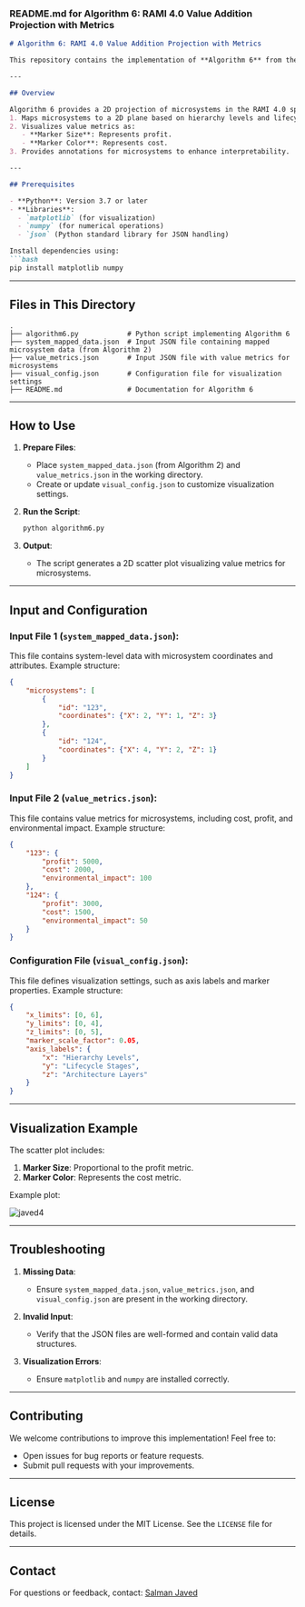 ### README.md for Algorithm 6: RAMI 4.0 Value Addition Projection with Metrics

```markdown
# Algorithm 6: RAMI 4.0 Value Addition Projection with Metrics

This repository contains the implementation of **Algorithm 6** from the RAMI 4.0 Value Chain Analysis methodology. The algorithm visualizes value addition metrics such as cost, profit, and environmental impact across the RAMI 4.0 axes, providing stakeholders with insights into microsystem performance.

---

## Overview

Algorithm 6 provides a 2D projection of microsystems in the RAMI 4.0 space:
1. Maps microsystems to a 2D plane based on hierarchy levels and lifecycle stages.
2. Visualizes value metrics as:
   - **Marker Size**: Represents profit.
   - **Marker Color**: Represents cost.
3. Provides annotations for microsystems to enhance interpretability.

---

## Prerequisites

- **Python**: Version 3.7 or later
- **Libraries**:
  - `matplotlib` (for visualization)
  - `numpy` (for numerical operations)
  - `json` (Python standard library for JSON handling)

Install dependencies using:
```bash
pip install matplotlib numpy
```

---

## Files in This Directory

```
.
├── algorithm6.py            # Python script implementing Algorithm 6
├── system_mapped_data.json  # Input JSON file containing mapped microsystem data (from Algorithm 2)
├── value_metrics.json       # Input JSON file with value metrics for microsystems
├── visual_config.json       # Configuration file for visualization settings
├── README.md                # Documentation for Algorithm 6
```

---

## How to Use

1. **Prepare Files**:
   - Place `system_mapped_data.json` (from Algorithm 2) and `value_metrics.json` in the working directory.
   - Create or update `visual_config.json` to customize visualization settings.

2. **Run the Script**:
   ```bash
   python algorithm6.py
   ```

3. **Output**:
   - The script generates a 2D scatter plot visualizing value metrics for microsystems.

---

## Input and Configuration

### Input File 1 (`system_mapped_data.json`):
This file contains system-level data with microsystem coordinates and attributes. Example structure:
```json
{
    "microsystems": [
        {
            "id": "123",
            "coordinates": {"X": 2, "Y": 1, "Z": 3}
        },
        {
            "id": "124",
            "coordinates": {"X": 4, "Y": 2, "Z": 1}
        }
    ]
}
```

### Input File 2 (`value_metrics.json`):
This file contains value metrics for microsystems, including cost, profit, and environmental impact. Example structure:
```json
{
    "123": {
        "profit": 5000,
        "cost": 2000,
        "environmental_impact": 100
    },
    "124": {
        "profit": 3000,
        "cost": 1500,
        "environmental_impact": 50
    }
}
```

### Configuration File (`visual_config.json`):
This file defines visualization settings, such as axis labels and marker properties. Example structure:
```json
{
    "x_limits": [0, 6],
    "y_limits": [0, 4],
    "z_limits": [0, 5],
    "marker_scale_factor": 0.05,
    "axis_labels": {
        "x": "Hierarchy Levels",
        "y": "Lifecycle Stages",
        "z": "Architecture Layers"
    }
}
```

---

## Visualization Example

The scatter plot includes:
1. **Marker Size**: Proportional to the profit metric.
2. **Marker Color**: Represents the cost metric.

Example plot:

![javed4](https://github.com/user-attachments/assets/6a97e99e-0115-45c3-a8d2-af64391ebc41)

---

## Troubleshooting

1. **Missing Data**:
   - Ensure `system_mapped_data.json`, `value_metrics.json`, and `visual_config.json` are present in the working directory.

2. **Invalid Input**:
   - Verify that the JSON files are well-formed and contain valid data structures.

3. **Visualization Errors**:
   - Ensure `matplotlib` and `numpy` are installed correctly.

---

## Contributing

We welcome contributions to improve this implementation! Feel free to:
- Open issues for bug reports or feature requests.
- Submit pull requests with your improvements.

---

## License

This project is licensed under the MIT License. See the `LICENSE` file for details.

---

## Contact

For questions or feedback, contact:
[Salman Javed](mailto:salman.jvd@gmail.com)
```
